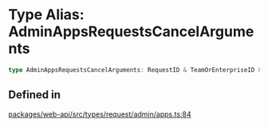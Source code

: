 # Type Alias: AdminAppsRequestsCancelArguments

```ts
type AdminAppsRequestsCancelArguments: RequestID & TeamOrEnterpriseID & TokenOverridable;
```

## Defined in

[packages/web-api/src/types/request/admin/apps.ts:84](https://github.com/slackapi/node-slack-sdk/blob/main/packages/web-api/src/types/request/admin/apps.ts#L84)
